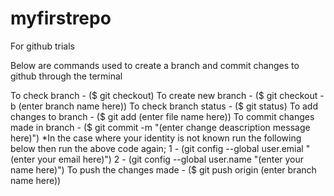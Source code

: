 # myfirstrepo
For github trials

Below are commands used to create a branch and commit changes to github through the terminal

To check branch - ($ git checkout)
To create new branch - ($ git checkout -b (enter branch name here))
To check branch status - ($ git status)
To add changes to branch - ($ git add (enter file name here))
To commit changes made in branch - ($ git commit -m "(enter change deascription message here)")
*In the case where your identity is not known run the following below then run the above code again;
    1 - (git config --global user.emial "(enter your email here)")
    2 - (git config --global user.name "(enter your name here)")
To push the changes made - ($ git push origin (enter branch name here))